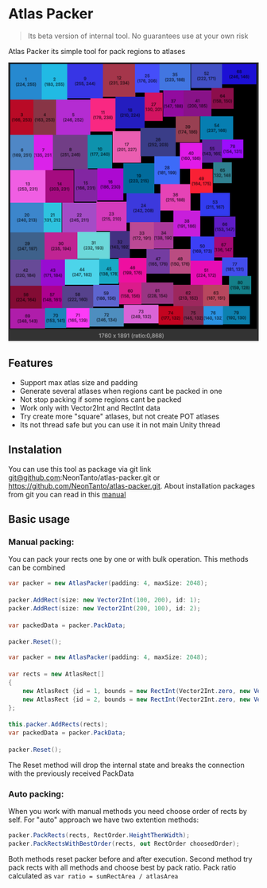 # Atlas Packer

> Its beta version of internal tool. No guarantees use at your own risk

Atlas Packer its simple tool for pack regions to atlases

![](.ReadmeImages/Img_1.png)

## Features

- Support max atlas size and padding
- Generate several atlases when regions cant be packed in one
- Not stop packing if some regions cant be packed
- Work only with Vector2Int and RectInt data
- Try create more "square" atlases, but not create POT atlases
- Its not thread safe but you can use it in not main Unity thread

## Instalation

You can use this tool as package via git link git@github.com:NeonTanto/atlas-packer.git or https://github.com/NeonTanto/atlas-packer.git. About installation packages from git you can read in this [manual](https://docs.unity3d.com/Manual/upm-ui-giturl.html)

## Basic usage

### Manual packing:

You can pack your rects one by one or with bulk operation. This methods can be combined

```cs
var packer = new AtlasPacker(padding: 4, maxSize: 2048);

packer.AddRect(size: new Vector2Int(100, 200), id: 1);
packer.AddRect(size: new Vector2Int(200, 100), id: 2);

var packedData = packer.PackData;

packer.Reset();
```

```cs
var packer = new AtlasPacker(padding: 4, maxSize: 2048);

var rects = new AtlasRect[]
{
    new AtlasRect {id = 1, bounds = new RectInt(Vector2Int.zero, new Vector2Int(100, 200))},
    new AtlasRect {id = 2, bounds = new RectInt(Vector2Int.zero, new Vector2Int(200, 100))}
};

this.packer.AddRects(rects);
var packedData = packer.PackData;

packer.Reset();
```

The Reset method will drop the internal state and breaks the connection with the previously received PackData

### Auto packing:

When you work with manual methods you need choose order of rects by self. For "auto" approach we have two extention methods:

```cs
packer.PackRects(rects, RectOrder.HeightThenWidth);
packer.PackRectsWithBestOrder(rects, out RectOrder choosedOrder);
```

Both methods reset packer before and after execution. Second method try pack rects with all methods and choose best by pack ratio. Pack ratio calculated as `var ratio = sumRectArea / atlasArea`

